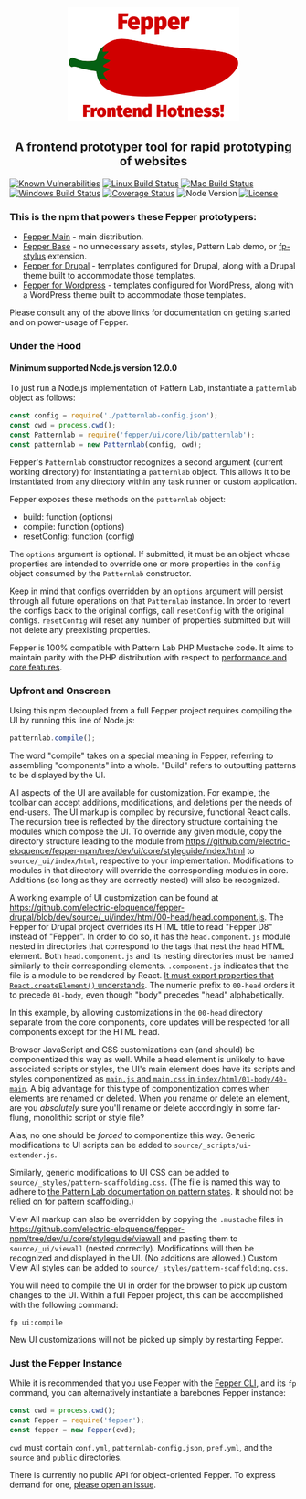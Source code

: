 <p align="center">
  <img
    src="https://raw.githubusercontent.com/electric-eloquence/fepper-npm/master/excludes/fepper-branding.png"
    alt="Fepper"
  >
</p>

<h2 align="center">A frontend prototyper tool for rapid prototyping of websites</h2>

[![Known Vulnerabilities][snyk-image]][snyk-url]
[![Linux Build Status][linux-image]][linux-url]
[![Mac Build Status][mac-image]][mac-url]
[![Windows Build Status][windows-image]][windows-url]
[![Coverage Status][coveralls-image]][coveralls-url]
![Node Version][node-version-image]
[![License][license-image]][license-url]

### This is the npm that powers these Fepper prototypers:

* [Fepper Main](https://github.com/electric-eloquence/fepper) - main distribution.
* [Fepper Base](https://github.com/electric-eloquence/fepper-base) - no 
  unnecessary assets, styles, Pattern Lab demo, or 
  <a href="https://www.npmjs.com/package/fp-stylus" target="_blank">fp-stylus</a> 
  extension.
* [Fepper for Drupal](https://github.com/electric-eloquence/fepper-drupal) - 
  templates configured for Drupal, along with a Drupal theme built to 
  accommodate those templates.
* [Fepper for Wordpress](https://github.com/electric-eloquence/fepper-wordpress) - 
  templates configured for WordPress, along with a WordPress theme built to 
  accommodate those templates.

Please consult any of the above links for documentation on getting started and 
on power-usage of Fepper.

### <a id="under-the-hood"></a>Under the Hood

#### Minimum supported Node.js version 12.0.0

To just run a Node.js implementation of Pattern Lab, instantiate a `patternlab` 
object as follows:

```javascript
const config = require('./patternlab-config.json');
const cwd = process.cwd();
const Patternlab = require('fepper/ui/core/lib/patternlab');
const patternlab = new Patternlab(config, cwd);
```

Fepper's `Patternlab` constructor recognizes a second argument (current working 
directory) for instantiating a `patternlab` object. This allows it to be 
instantiated from any directory within any task runner or custom application.

Fepper exposes these methods on the `patternlab` object:

* build: function (options)
* compile: function (options)
* resetConfig: function (config)

The `options` argument is optional. If submitted, it must be an object whose 
properties are intended to override one or more properties in the `config` 
object consumed by the `Patternlab` constructor.

Keep in mind that configs overridden by an `options` argument will persist 
through all future operations on that `Patternlab` instance. In order to revert 
the configs back to the original configs, call `resetConfig` with the original 
configs. `resetConfig` will reset any number of properties submitted but will 
not delete any preexisting properties.

Fepper is 100% compatible with Pattern Lab PHP Mustache code. It aims to 
maintain parity with the PHP distribution with respect to 
<a href="https://github.com/electric-eloquence/feplet-vs-patternlab-php" target="_blank">
performance and core features</a>.

### <a id="upfront-and-onscreen"></a>Upfront and Onscreen

Using this npm decoupled from a full Fepper project requires compiling the UI by 
running this line of Node.js:

```javascript
patternlab.compile();
```

The word "compile" takes on a special meaning in Fepper, referring to assembling 
"components" into a whole. "Build" refers to outputting patterns to be displayed 
by the UI.

All aspects of the UI are available for customization. For example, the toolbar 
can accept additions, modifications, and deletions per the needs of end-users. 
The UI markup is compiled by recursive, functional React calls. The recursion 
tree is reflected by the directory structure containing the modules which 
compose the UI. To override any given module, copy the directory structure 
leading to the module from 
<a href="https://github.com/electric-eloquence/fepper-npm/tree/dev/ui/core/styleguide/index/html" target="_blank">
https&colon;//github.com/electric-eloquence/fepper-npm/tree/dev/ui/core/styleguide/index/html</a> 
to `source/_ui/index/html`, respective to your implementation. Modifications to 
modules in that directory will override the corresponding modules in core. 
Additions (so long as they are correctly nested) will also be recognized.

A working example of UI customization can be found at 
<a href="https://github.com/electric-eloquence/fepper-drupal/blob/dev/source/_ui/index/html/00-head/head.component.js" target="_blank">
https&colon;//github.com/electric-eloquence/fepper-drupal/blob/dev/source/_ui/index/html/00-head/head.component.js</a>. 
The Fepper for Drupal project overrides its HTML title to read "Fepper D8" 
instead of "Fepper". In order to do so, it has the `head.component.js` module 
nested in directories that correspond to the tags that nest the `head` HTML 
element. Both `head.component.js` and its nesting directories must be named 
similarly to their corresponding elements. `.component.js` indicates that the 
file is a module to be rendered by React. 
<a href="https://reactjs.org/docs/dom-elements.html" target="_blank">
It must export properties that `React.createElement()` understands</a>. 
The numeric prefix to `00-head` orders it to precede `01-body`, even though 
"body" precedes "head" alphabetically.

In this example, by allowing customizations in the `00-head` directory separate 
from the core components, core updates will be respected for all components 
except for the HTML head.

Browser JavaScript and CSS customizations can (and should) be componentized 
this way as well. While a head element is unlikely to have associated scripts or 
styles, the UI's main element does have its scripts and styles componentized as 
<a href="https://github.com/electric-eloquence/fepper-npm/tree/dev/ui/core/styleguide/index/html/01-body/40-main" target="_blank">
`main.js` and `main.css` in `index/html/01-body/40-main`</a>. A big advantage 
for this type of componentization comes when elements are renamed or deleted. 
When you rename or delete an element, are you _absolutely_ sure you'll rename 
or delete accordingly in some far-flung, monolithic script or style file?

Alas, no one should be _forced_ to componentize this way. Generic modifications 
to UI scripts can be added to `source/_scripts/ui-extender.js`.

Similarly, generic modifications to UI CSS can be added to 
`source/_styles/pattern-scaffolding.css`. (The file is named this way to adhere 
to <a href="https://patternlab.io/docs/pattern-states.html" target="_blank"> 
the Pattern Lab documentation on pattern states</a>. It should not be relied on 
for pattern scaffolding.)

View All markup can also be overridden by copying the `.mustache` files in 
<a href="https://github.com/electric-eloquence/fepper-npm/tree/dev/ui/core/styleguide/viewall" target="_blank">
https&colon;//github.com/electric-eloquence/fepper-npm/tree/dev/ui/core/styleguide/viewall</a> 
and pasting them to `source/_ui/viewall` (nested correctly). Modifications will 
then be recognized and displayed in the UI. (No additions are allowed.) Custom 
View All styles can be added to `source/_styles/pattern-scaffolding.css`.

You will need to compile the UI in order for the browser to pick up custom 
changes to the UI. Within a full Fepper project, this can be accomplished with 
the following command:

```shell
fp ui:compile
```

New UI customizations will not be picked up simply by restarting Fepper.

###  <a id="just-the-fepper-instance"></a>Just the Fepper Instance

While it is recommended that you use Fepper with the 
<a href="https://www.npmjs.com/package/fepper-cli" target="_blank">Fepper CLI</a>, 
and its `fp` command, you can alternatively instantiate a barebones Fepper 
instance:

```javascript
const cwd = process.cwd();
const Fepper = require('fepper');
const fepper = new Fepper(cwd);
```

`cwd` must contain `conf.yml`, `patternlab-config.json`, `pref.yml`, and the 
`source` and `public` directories.

There is currently no public API for object-oriented Fepper. To express demand 
for one, 
<a href="https://github.com/electric-eloquence/fepper/issues" target="_blank">
please open an issue</a>.

[snyk-image]: https://snyk.io//test/github/electric-eloquence/fepper-npm/release/badge.svg
[snyk-url]: https://snyk.io//test/github/electric-eloquence/fepper-npm/release

[linux-image]: https://github.com/electric-eloquence/fepper-npm/workflows/Linux%20build/badge.svg?branch=release
[linux-url]: https://github.com/electric-eloquence/fepper-npm/actions?query=workflow%3A"Linux+build"

[mac-image]: https://github.com/electric-eloquence/fepper-npm/workflows/Mac%20build/badge.svg?branch=release
[mac-url]: https://github.com/electric-eloquence/fepper-npm/actions?query=workflow%3A"Mac+build"

[windows-image]: https://github.com/electric-eloquence/fepper-npm/workflows/Windows%20build/badge.svg?branch=release
[windows-url]: https://github.com/electric-eloquence/fepper-npm/actions?query=workflow%3A"Windows+build"

[coveralls-image]: https://img.shields.io/coveralls/electric-eloquence/fepper-npm/release.svg
[coveralls-url]: https://coveralls.io/r/electric-eloquence/fepper-npm

[node-version-image]: https://img.shields.io/node/v/fepper.svg

[license-image]: https://img.shields.io/github/license/electric-eloquence/fepper-npm.svg
[license-url]: https://raw.githubusercontent.com/electric-eloquence/fepper-npm/release/LICENSE
